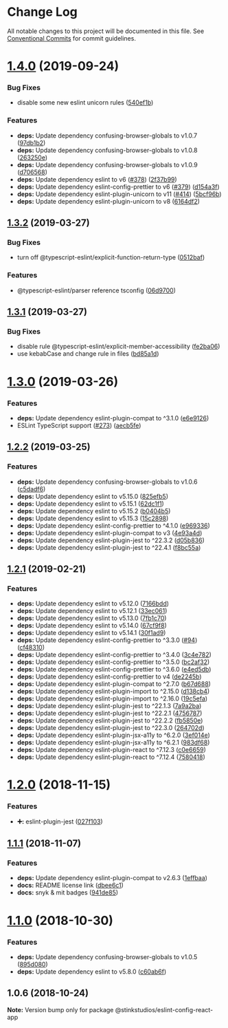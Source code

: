 # Change Log

All notable changes to this project will be documented in this file.
See [Conventional Commits](https://conventionalcommits.org) for commit guidelines.

# [1.4.0](https://github.com/Stinkstudios/npm-packages/compare/@stinkstudios/eslint-config-react-app@1.3.2...@stinkstudios/eslint-config-react-app@1.4.0) (2019-09-24)


### Bug Fixes

* disable some new eslint unicorn rules ([540ef1b](https://github.com/Stinkstudios/npm-packages/commit/540ef1b))


### Features

* **deps:** Update dependency confusing-browser-globals to v1.0.7 ([97db1b2](https://github.com/Stinkstudios/npm-packages/commit/97db1b2))
* **deps:** Update dependency confusing-browser-globals to v1.0.8 ([263250e](https://github.com/Stinkstudios/npm-packages/commit/263250e))
* **deps:** Update dependency confusing-browser-globals to v1.0.9 ([d706568](https://github.com/Stinkstudios/npm-packages/commit/d706568))
* **deps:** Update dependency eslint to v6 ([#378](https://github.com/Stinkstudios/npm-packages/issues/378)) ([2f37b99](https://github.com/Stinkstudios/npm-packages/commit/2f37b99))
* **deps:** Update dependency eslint-config-prettier to v6 ([#379](https://github.com/Stinkstudios/npm-packages/issues/379)) ([d154a3f](https://github.com/Stinkstudios/npm-packages/commit/d154a3f))
* **deps:** Update dependency eslint-plugin-unicorn to v11 ([#414](https://github.com/Stinkstudios/npm-packages/issues/414)) ([5bcf96b](https://github.com/Stinkstudios/npm-packages/commit/5bcf96b))
* **deps:** Update dependency eslint-plugin-unicorn to v8 ([6164df2](https://github.com/Stinkstudios/npm-packages/commit/6164df2))





## [1.3.2](https://github.com/Stinkstudios/npm-packages/compare/@stinkstudios/eslint-config-react-app@1.3.1...@stinkstudios/eslint-config-react-app@1.3.2) (2019-03-27)


### Bug Fixes

* turn off @typescript-eslint/explicit-function-return-type ([0512baf](https://github.com/Stinkstudios/npm-packages/commit/0512baf))


### Features

* @typescript-eslint/parser reference tsconfig ([06d9700](https://github.com/Stinkstudios/npm-packages/commit/06d9700))





## [1.3.1](https://github.com/Stinkstudios/npm-packages/compare/@stinkstudios/eslint-config-react-app@1.3.0...@stinkstudios/eslint-config-react-app@1.3.1) (2019-03-27)


### Bug Fixes

* disable rule @typescript-eslint/explicit-member-accessibility ([fe2ba06](https://github.com/Stinkstudios/npm-packages/commit/fe2ba06))
* use kebabCase and change rule in files ([bd85a1d](https://github.com/Stinkstudios/npm-packages/commit/bd85a1d))





# [1.3.0](https://github.com/Stinkstudios/npm-packages/compare/@stinkstudios/eslint-config-react-app@1.2.2...@stinkstudios/eslint-config-react-app@1.3.0) (2019-03-26)


### Features

* **deps:** Update dependency eslint-plugin-compat to ^3.1.0 ([e6e9126](https://github.com/Stinkstudios/npm-packages/commit/e6e9126))
* ESLint TypeScript support ([#273](https://github.com/Stinkstudios/npm-packages/issues/273)) ([aecb5fe](https://github.com/Stinkstudios/npm-packages/commit/aecb5fe))





## [1.2.2](https://github.com/Stinkstudios/npm-packages/compare/@stinkstudios/eslint-config-react-app@1.2.1...@stinkstudios/eslint-config-react-app@1.2.2) (2019-03-25)


### Features

* **deps:** Update dependency confusing-browser-globals to v1.0.6 ([c5dadf6](https://github.com/Stinkstudios/npm-packages/commit/c5dadf6))
* **deps:** Update dependency eslint to v5.15.0 ([825efb5](https://github.com/Stinkstudios/npm-packages/commit/825efb5))
* **deps:** Update dependency eslint to v5.15.1 ([62dc1f1](https://github.com/Stinkstudios/npm-packages/commit/62dc1f1))
* **deps:** Update dependency eslint to v5.15.2 ([b0404b5](https://github.com/Stinkstudios/npm-packages/commit/b0404b5))
* **deps:** Update dependency eslint to v5.15.3 ([15c2898](https://github.com/Stinkstudios/npm-packages/commit/15c2898))
* **deps:** Update dependency eslint-config-prettier to ^4.1.0 ([e969336](https://github.com/Stinkstudios/npm-packages/commit/e969336))
* **deps:** Update dependency eslint-plugin-compat to v3 ([4e93a4d](https://github.com/Stinkstudios/npm-packages/commit/4e93a4d))
* **deps:** Update dependency eslint-plugin-jest to ^22.3.2 ([d05b836](https://github.com/Stinkstudios/npm-packages/commit/d05b836))
* **deps:** Update dependency eslint-plugin-jest to ^22.4.1 ([f8bc55a](https://github.com/Stinkstudios/npm-packages/commit/f8bc55a))





## [1.2.1](https://github.com/Stinkstudios/npm-packages/compare/@stinkstudios/eslint-config-react-app@1.2.0...@stinkstudios/eslint-config-react-app@1.2.1) (2019-02-21)


### Features

* **deps:** Update dependency eslint to v5.12.0 ([7166bdd](https://github.com/Stinkstudios/npm-packages/commit/7166bdd))
* **deps:** Update dependency eslint to v5.12.1 ([33ec061](https://github.com/Stinkstudios/npm-packages/commit/33ec061))
* **deps:** Update dependency eslint to v5.13.0 ([7fb1c70](https://github.com/Stinkstudios/npm-packages/commit/7fb1c70))
* **deps:** Update dependency eslint to v5.14.0 ([67cf9f8](https://github.com/Stinkstudios/npm-packages/commit/67cf9f8))
* **deps:** Update dependency eslint to v5.14.1 ([30f1ad9](https://github.com/Stinkstudios/npm-packages/commit/30f1ad9))
* **deps:** Update dependency eslint-config-prettier to ^3.3.0 ([#94](https://github.com/Stinkstudios/npm-packages/issues/94)) ([cf48310](https://github.com/Stinkstudios/npm-packages/commit/cf48310))
* **deps:** Update dependency eslint-config-prettier to ^3.4.0 ([3c4e782](https://github.com/Stinkstudios/npm-packages/commit/3c4e782))
* **deps:** Update dependency eslint-config-prettier to ^3.5.0 ([bc2af32](https://github.com/Stinkstudios/npm-packages/commit/bc2af32))
* **deps:** Update dependency eslint-config-prettier to ^3.6.0 ([e4ed5db](https://github.com/Stinkstudios/npm-packages/commit/e4ed5db))
* **deps:** Update dependency eslint-config-prettier to v4 ([de2245b](https://github.com/Stinkstudios/npm-packages/commit/de2245b))
* **deps:** Update dependency eslint-plugin-compat to ^2.7.0 ([b67d688](https://github.com/Stinkstudios/npm-packages/commit/b67d688))
* **deps:** Update dependency eslint-plugin-import to ^2.15.0 ([d138cb4](https://github.com/Stinkstudios/npm-packages/commit/d138cb4))
* **deps:** Update dependency eslint-plugin-import to ^2.16.0 ([19c5efa](https://github.com/Stinkstudios/npm-packages/commit/19c5efa))
* **deps:** Update dependency eslint-plugin-jest to ^22.1.3 ([7a9a2ba](https://github.com/Stinkstudios/npm-packages/commit/7a9a2ba))
* **deps:** Update dependency eslint-plugin-jest to ^22.2.1 ([4756787](https://github.com/Stinkstudios/npm-packages/commit/4756787))
* **deps:** Update dependency eslint-plugin-jest to ^22.2.2 ([fb5850e](https://github.com/Stinkstudios/npm-packages/commit/fb5850e))
* **deps:** Update dependency eslint-plugin-jest to ^22.3.0 ([264702d](https://github.com/Stinkstudios/npm-packages/commit/264702d))
* **deps:** Update dependency eslint-plugin-jsx-a11y to ^6.2.0 ([3ef014e](https://github.com/Stinkstudios/npm-packages/commit/3ef014e))
* **deps:** Update dependency eslint-plugin-jsx-a11y to ^6.2.1 ([983df68](https://github.com/Stinkstudios/npm-packages/commit/983df68))
* **deps:** Update dependency eslint-plugin-react to ^7.12.3 ([c0e6659](https://github.com/Stinkstudios/npm-packages/commit/c0e6659))
* **deps:** Update dependency eslint-plugin-react to ^7.12.4 ([7580418](https://github.com/Stinkstudios/npm-packages/commit/7580418))





# [1.2.0](https://github.com/Stinkstudios/npm-packages/compare/@stinkstudios/eslint-config-react-app@1.1.1...@stinkstudios/eslint-config-react-app@1.2.0) (2018-11-15)


### Features

* **➕:** eslint-plugin-jest ([027f103](https://github.com/Stinkstudios/npm-packages/commit/027f103))





## [1.1.1](https://github.com/Stinkstudios/npm-packages/compare/@stinkstudios/eslint-config-react-app@1.1.0...@stinkstudios/eslint-config-react-app@1.1.1) (2018-11-07)


### Features

* **deps:** Update dependency eslint-plugin-compat to v2.6.3 ([1effbaa](https://github.com/Stinkstudios/npm-packages/commit/1effbaa))
* **docs:**  README license link ([dbee6c1](https://github.com/Stinkstudios/npm-packages/commit/dbee6c1))
* **docs:** snyk & mit badges ([941de85](https://github.com/Stinkstudios/npm-packages/commit/941de85))





# [1.1.0](https://github.com/Stinkstudios/npm-packages/compare/@stinkstudios/eslint-config-react-app@1.0.6...@stinkstudios/eslint-config-react-app@1.1.0) (2018-10-30)


### Features

* **deps:** Update dependency confusing-browser-globals to v1.0.5 ([895d080](https://github.com/Stinkstudios/npm-packages/commit/895d080))
* **deps:** Update dependency eslint to v5.8.0 ([c60ab6f](https://github.com/Stinkstudios/npm-packages/commit/c60ab6f))





## 1.0.6 (2018-10-24)

**Note:** Version bump only for package @stinkstudios/eslint-config-react-app
